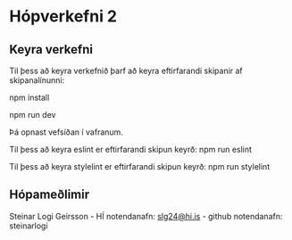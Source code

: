 # Hópverkefni 2

## Keyra verkefni
Til þess að keyra verkefnið þarf að keyra eftirfarandi skipanir af skipanalínunni:

npm install

npm run dev

Þá opnast vefsíðan í vafranum.

Til þess að keyra eslint er eftirfarandi skipun keyrð:
npm run eslint

Til þess að keyra stylelint er eftirfarandi skipun keyrð:
npm run stylelint

## Hópameðlimir
Steinar Logi Geirsson - HÍ notendanafn: slg24@hi.is - github notendanafn: steinarlogi
